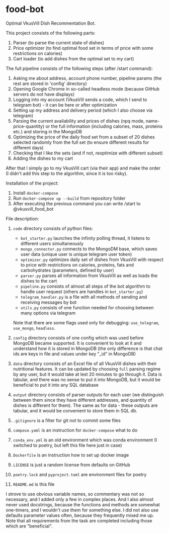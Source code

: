 # food-bot
Optimal VkusVill Dish Recommentation Bot.

This project consists of the following parts:

1. Parser (to parse the current state of dishes)
2. Price optimizer (to find optimal food set in terms of price with some restrictions on calories)
3. Cart loader (to add dishes from the optimal set to my cart)

The full pipeline consists of the following steps (after /start command):

1. Asking me about address, account phone number, pipeline params (the rest are stored in 'config' directory)
2. Opening Google Chrome in so-called headless mode (because GitHub servers do not have displays)
3. Logging into my account (VkusVill sends a code, which I send to telegram bot) - it can be here or after optimization
4. Setting up my address and delivery period (which I also choose via telegram)
5. Parsing the current availability and prices of dishes (npq mode, name-price-quantity) or the full information (including calories, mass, proteins etc.) and storing in the MongoDB
6. Optimizing the price of the daily food set from a subset of 20 dishes selected randomly from the full set (to ensure different results for different days)
7. Checking that I like the sets (and if not, reoptimize with different subset)
8. Adding the dishes to my cart

After that I simply go to my VkusVill cart (via their app) and make the order (I didn't add this step to the algorithm, since it is too risky).

Installation of the project:
1. Install ```docker-compose```
2. Run ```docker-compose up --build``` from repository folder
3. After executing the previous command you can write /start to @vkusvill_food_bot

File description:
1. ```code``` directory consists of python files:
   - ```bot_starter.py``` launches the infinity polling thread, it listens to different users simultaneously
   - ```mongo_connector.py``` connects to the MongoDM base, which saves user data (unique user is unique telegram user token)
   - ```optimizer.py``` optimizes daily set of dishes from VkusVill with respect to price with restrictions on calories, proteins, fats and carbohydrates (parameters, defined by user)
   - ```parser.py``` parses all information from VkusVill as well as loads the dishes to the cart
   - ```pipeline.py``` consists of almost all steps of the bot algorithm to handle user request (others are handles in ```bot_starter.py```)
   - ```telegram_handler.py``` is a file with all methods of sending and receiving messages by bot
   - ```utils.py``` consists of one function needed for choosing between many options via telegram
   
   Note that there are some flags used only for debugging: ```use_telegram```, ```use_mongo```, ```headless```.

2. ```config``` directory consists of one config which was used before MongoDB became supported. It is convenient to look at it and understand how it is stored in MongoDB (the only difference is that chat ids are keys in file and values under key "_id" in MongoDB)
3. ```data``` directory consists of an Excel file of all VkusVill dishes with their nutritional features. It can be updated by choosing ```full``` parsing regime by any user, but it would take at lest 20 minutes to go through it. Data is tabular, and there was no sense to put it into MongoDB, but it would be beneficial to put it into any SQL database
4. ```output``` directory consists of parser outputs for each user (we distinguish between them since they have different addresses, and quantity of dishes is different for them).  The same as for data - these outputs are tabular, and it would be convenient to store them in SQL db. 
5. ```.gitignore``` is a filter for git not to commit some files
6. ```compose.yaml``` is an instruction for ```docker-compose``` what to do
7. ```conda_env.yml``` is an old environment which was conda environment (I switched to poetry, but left this file here just in case)
8. ```Dockerfile``` is an instruction how to set up docker image
9. ```LICENSE``` is just a random license from defaults on GitHub
10. ```poetry.lock``` and ```pyproject.toml``` are environment files for poetry
11. ```README.md``` is this file

I strove to use obvious variable names, so commentary was not so necessary, and I added only a few in complex places. And I also almost never used docstrings, because the functions and methods are somewhat one-timers, and I wouldn't use them for something else. I did not also use defaults parameter values often, because they frequently mixed me up.
Note that all requirements from the task are completed including those which are "beneficial".
